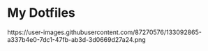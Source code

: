 <h1><strong>My Dotfiles</strong></h1>
<img>https://user-images.githubusercontent.com/87270576/133092865-a337b4e0-7dc1-47fb-ab3d-3d0669d27a24.png</img>
